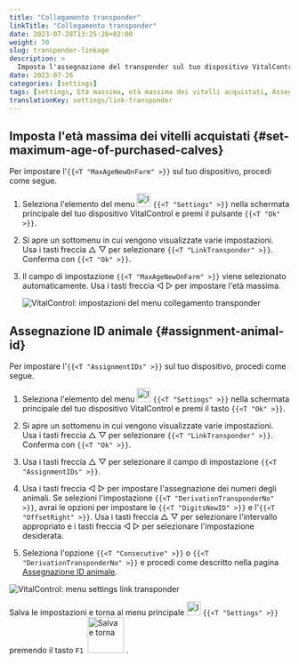 ```yaml
---
title: "Collegamento transponder"
linkTitle: "Collegamento transponder"
date: 2023-07-28T13:25:28+02:00
weight: 70
slug: transponder-linkage
description: >
  Imposta l'assegnazione del transponder sul tuo dispositivo VitalControl.
date: 2023-07-26
categories: [settings]
tags: [settings, Età massima, età massima dei vitelli acquistati, Assegnazione ID animale]
translationKey: settings/link-transponder
---
```

## Imposta l'età massima dei vitelli acquistati {#set-maximum-age-of-purchased-calves}
Per impostare l'`{{<T "MaxAgeNewOnFarm" >}}` sul tuo dispositivo, procedi come segue.

1. Seleziona l'elemento del menu <img src="/icons/gear.svg" width="25" align="bottom" alt="Impostazioni" /> `{{<T "Settings" >}}` nella schermata principale del tuo dispositivo VitalControl e premi il pulsante `{{<T "Ok" >}}`.

2. Si apre un sottomenu in cui vengono visualizzate varie impostazioni. Usa i tasti freccia △ ▽ per selezionare `{{<T "LinkTransponder" >}}`. Conferma con `{{<T "Ok" >}}`.

3. Il campo di impostazione `{{<T "MaxAgeNewOnFarm" >}}` viene selezionato automaticamente. Usa i tasti freccia ◁ ▷ per impostare l'età massima.

    ![VitalControl: impostazioni del menu collegamento transponder](../images/maximumage.png "Età massima dei vitelli acquistati")

## Assegnazione ID animale {#assignment-animal-id}

Per impostare l'`{{<T "AssignmentIDs" >}}` sul tuo dispositivo, procedi come segue.

1. Seleziona l'elemento del menu <img src="/icons/gear.svg" width="25" align="bottom" alt="Impostazioni" /> `{{<T "Settings" >}}` nella schermata principale del tuo dispositivo VitalControl e premi il tasto `{{<T "Ok" >}}`.

2. Si apre un sottomenu in cui vengono visualizzate varie impostazioni. Usa i tasti freccia △ ▽ per selezionare `{{<T "LinkTransponder" >}}`. Conferma con `{{<T "Ok" >}}`.

3. Usa i tasti freccia △ ▽ per selezionare il campo di impostazione `{{<T "AssignmentIDs" >}}`.

4. Usa i tasti freccia ◁ ▷ per impostare l'assegnazione dei numeri degli animali. Se selezioni l'impostazione `{{<T "DerivationTransponderNo" >}}`, avrai le opzioni per impostare le `{{<T "DigitsNewID" >}}` e l'`{{<T "OffsetRight" >}}`. Usa i tasti freccia △ ▽ per selezionare l'intervallo appropriato e i tasti freccia ◁ ▷ per selezionare l'impostazione desiderata.

5. Seleziona l'opzione `{{<T "Consecutive" >}}` o `{{<T "DerivationTransponderNo" >}}` e procedi come descritto nella pagina [Assegnazione ID animale](../animal-registration/#assignment-animal-id).

![VitalControl: menu settings link transponder](../images/assignmentanimalid.png "Assegnazione ID animale")

Salva le impostazioni e torna al menu principale <img src="/icons/gear.svg" width="25" align="bottom" alt="Impostazioni" /> `{{<T "Settings" >}}` premendo il tasto `F1` &nbsp;<img src="/icons/footer/save_exit.svg" width="65" align="bottom" alt="Salva e torna" />&nbsp;.

